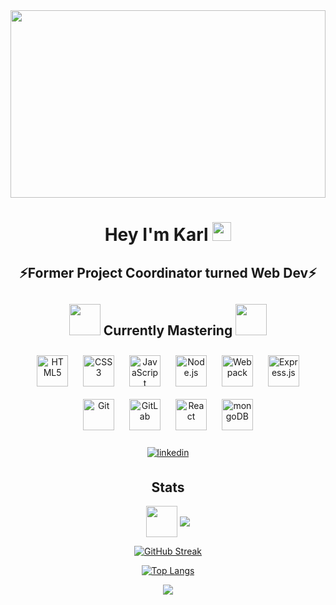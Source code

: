 <div align="center">
<img src="https://media.giphy.com/media/Basrh159dGwKY/giphy.gif" width="100%" height="300" align="center">
  <h1>
  Hey I'm Karl
  <img src="https://media.giphy.com/media/hvRJCLFzcasrR4ia7z/giphy.gif" width="30px"/>
</h1>
  </div>

<div align="center">
  
## ⚡Former Project Coordinator turned Web Dev⚡
  
## <img src="https://media.giphy.com/media/iJsjsm6dhNPiQBvztq/giphy.gif" width="50" height="50"> Currently Mastering <img src="https://media.giphy.com/media/iJsjsm6dhNPiQBvztq/giphy.gif" width="50" height="50">
  
<img style="margin: 10px" src="https://profilinator.rishav.dev/skills-assets/html5-original-wordmark.svg" alt="HTML5" height="50" />  
<img style="margin: 10px" src="https://profilinator.rishav.dev/skills-assets/css3-original-wordmark.svg" alt="CSS3" height="50" />  
<img style="margin: 10px" src="https://profilinator.rishav.dev/skills-assets/javascript-original.svg" alt="JavaScript" height="50" /> 
<img style="margin: 10px" src="https://profilinator.rishav.dev/skills-assets/nodejs-original-wordmark.svg" alt="Node.js" height="50" /> 
<img style="margin: 10px" src="https://profilinator.rishav.dev/skills-assets/webpack-original.svg" alt="Webpack" height="50" /> 
<img style="margin: 10px" src="https://profilinator.rishav.dev/skills-assets/express-original-wordmark.svg" alt="Express.js" height="50" />  
<img style="margin: 10px" src="https://profilinator.rishav.dev/skills-assets/git-scm-icon.svg" alt="Git" height="50" />  
<img style="margin: 10px" src="https://profilinator.rishav.dev/skills-assets/gitlab.svg" alt="GitLab" height="50" /> 
<img style="margin: 10px" src="https://profilinator.rishav.dev/skills-assets/react-original-wordmark.svg" alt="React" height="50"/>
  <img style="margin: 10px" src="https://profilinator.rishav.dev/skills-assets/mongodb-original-wordmark.svg" alt="mongoDB" height="50"/>
  </div>
  <br>
  <div align="center">
  <a href="https://www.linkedin.com/in/karl-finkel-188a83199/" target="_blank">
<img src=https://img.shields.io/badge/linkedin-%231E77B5.svg?&style=for-the-badge&logo=linkedin&logoColor=white alt=linkedin style="margin-bottom: 5px;" />
</a>
  </div>

<div align="center">
  

  
## Stats 
  
<img src="https://media.giphy.com/media/UQ1EI1ML2ABQdbebup/giphy.gif" align="center" width="50" height="50">
  
<img src="https://komarev.com/ghpvc/?username=Meister7K&&style=flat-square" align="center" />
  
  <br>
  
[![GitHub Streak](http://github-readme-streak-stats.herokuapp.com?user=Meister7K&theme=dark&background=000000)](https://git.io/streak-stats)
  
[![Top Langs](https://github-readme-stats.vercel.app/api/top-langs/?username=Meister7K&theme=dark&background=000000)](https://github.com/anuraghazra/github-readme-stats)
  
<img src="https://media.giphy.com/media/AP5bzIaYAJ7bksNTlo/giphy.gif" align="center" >
  
</div>  

<br>




  
<!-- <div align="center"><img src="https://github-readme-stats.vercel.app/api?username=Meister7K&show_icons=true&count_private=true&hide_border=true" align="center" /></div>
<br /> -->
<!--
**Meister7K/Meister7K** is a ✨ _special_ ✨ repository because its `README.md` (this file) appears on your GitHub profile.

Here are some ideas to get you started:

- 🔭 I’m currently working on ...
- 🌱 I’m currently learning ...
- 👯 I’m looking to collaborate on ...
- 🤔 I’m looking for help with ...
- 💬 Ask me about ...
- 📫 How to reach me: ...
- 😄 Pronouns: ...
- ⚡ Fun fact: ...
-->
